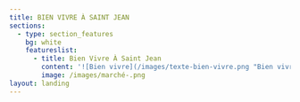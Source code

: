 ```yaml
---
title: BIEN VIVRE À SAINT JEAN
sections:
  - type: section_features
    bg: white
    featureslist:
      - title: Bien Vivre À Saint Jean
        content: '![Bien vivre](/images/texte-bien-vivre.png "Bien vivre")'
        image: /images/marché-.png
layout: landing
---
```


